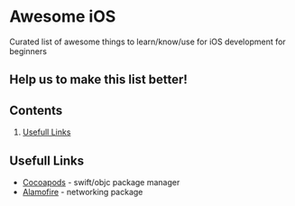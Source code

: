 # Awesome iOS
Сurated list of awesome things to learn/know/use for iOS development for beginners

## Help us to make this list better!

## Contents

1. [Usefull Links](#usefull-links)


## Usefull Links
* [Cocoapods](https://guides.cocoapods.org) - swift/objc package manager
* [Alamofire](https://github.com/Alamofire/Alamofire) - networking package
